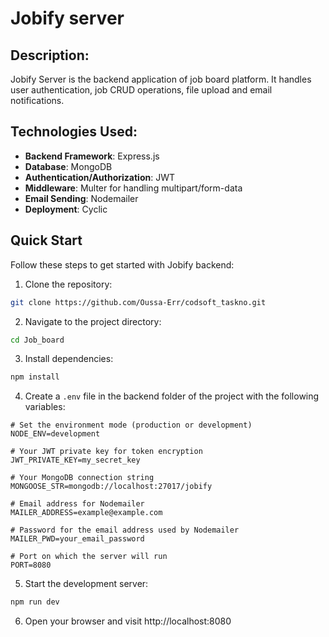 # Jobify server

## Description:

Jobify Server is the backend application of job board platform. It handles user authentication, job CRUD operations, file upload and email notifications.

## Technologies Used:

- **Backend Framework**: Express.js
- **Database**: MongoDB
- **Authentication/Authorization**: JWT
- **Middleware**: Multer for handling multipart/form-data
- **Email Sending**: Nodemailer
- **Deployment**: Cyclic

## Quick Start

Follow these steps to get started with Jobify backend:

1. Clone the repository:

```bash
git clone https://github.com/Oussa-Err/codsoft_taskno.git
```

2. Navigate to the project directory:

```bash
cd Job_board
```

3. Install dependencies:

```bash
npm install
```

4. Create a `.env` file in the backend folder of the project with the following variables:

```env
# Set the environment mode (production or development)
NODE_ENV=development

# Your JWT private key for token encryption
JWT_PRIVATE_KEY=my_secret_key

# Your MongoDB connection string
MONGOOSE_STR=mongodb://localhost:27017/jobify

# Email address for Nodemailer
MAILER_ADDRESS=example@example.com

# Password for the email address used by Nodemailer
MAILER_PWD=your_email_password

# Port on which the server will run
PORT=8080
```

5. Start the development server:

```bash
npm run dev
```

6. Open your browser and visit http://localhost:8080
